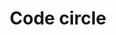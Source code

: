 ---
title: Code circle
tags: ["code", "circle", "programming", "script", "development", "algorithm", "data", "coding"]
icon: code-circle
svg: '<svg xmlns="http://www.w3.org/2000/svg" width="24" height="24" fill="none" viewBox="0 0 24 24" stroke-width="1.5" stroke-linecap="round" stroke-linejoin="round" stroke="currentColor"><path d="m14.908 9.7.132.131c1.022 1.023 1.534 1.534 1.534 2.169s-.512 1.147-1.534 2.17l-.132.13M13.072 8l-2.143 8M9.092 9.7l-.132.131C7.938 10.854 7.427 11.365 7.427 12s.51 1.147 1.533 2.17l.132.13"/><path d="M21 12a9 9 0 1 1-18 0 9 9 0 0 1 18 0"/></svg>'
---